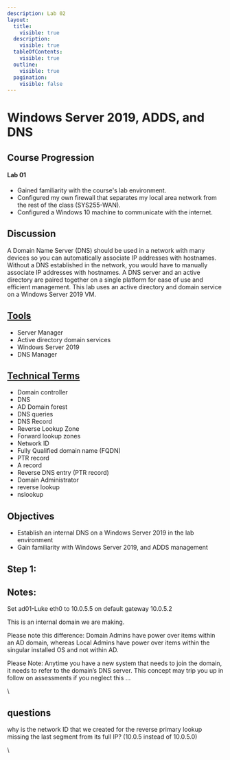 ```yaml
---
description: Lab 02
layout:
  title:
    visible: true
  description:
    visible: true
  tableOfContents:
    visible: true
  outline:
    visible: true
  pagination:
    visible: false
---
```


# Windows Server 2019, ADDS, and DNS

## Course Progression

#### Lab 01

* Gained familiarity with the course's lab environment.&#x20;
* Configured my own firewall that separates my local area network from the rest of the class (SYS255-WAN).&#x20;
* Configured a Windows 10 machine to communicate with the internet.

## Discussion

A Domain Name Server (DNS) should be used in a network with many devices so you can automatically associate IP addresses with hostnames. Without a DNS established in the network, you would have to manually associate IP addresses with hostnames. A DNS server and an active directory are paired together on a single platform for ease of use and efficient management. This lab uses an active directory and domain service on a Windows Server 2019 VM.&#x20;

## [Tools](../tools.md)&#x20;

* Server Manager
* Active directory domain services
* Windows Server 2019
* DNS Manager&#x20;

## [Technical Terms](../technical-terms.md)

* Domain controller&#x20;
* DNS
* AD Domain forest
* DNS queries
* DNS Record
* Reverse Lookup Zone
* Forward lookup zones
* Network ID
* Fully Qualified domain name (FQDN)
* PTR record
* A record
* Reverse DNS entry (PTR record)&#x20;
* Domain Administrator&#x20;
* reverse lookup&#x20;
* nslookup&#x20;

## Objectives&#x20;

* Establish an internal DNS on a Windows Server 2019 in the lab environment&#x20;
* Gain familiarity with Windows Server 2019, and ADDS management

## Step 1:

##

##

##

##

##

##

##

##

##

##

## Notes:&#x20;

Set ad01-Luke eth0 to 10.0.5.5 on default gateway 10.0.5.2&#x20;

This is an internal domain we are making. &#x20;

Please note this difference: Domain Admins have power over items within an AD domain, whereas Local Admins have power over items within the singular installed OS and not within AD.  &#x20;

Please Note: Anytime you have a new system that needs to join the domain, it needs to refer to the domain’s DNS server.  This concept may trip you up in follow on assessments if you neglect this …

\




## questions

why is the network ID  that we created for the reverse primary lookup missing the last segment from its full IP? (10.0.5 instead of 10.0.5.0)

\






&#x20;





&#x20;&#x20;
